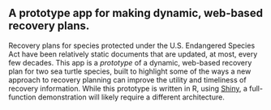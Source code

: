 ## A prototype app for making dynamic, web-based recovery plans.

Recovery plans for species protected under the U.S. Endangered Species Act have been relatively static documents that are updated, at most, every few decades. This app is a _prototype_ of a dynamic, web-based recovery plan for two sea turtle species, built to highlight some of the ways a new approach to recovery planning can improve the utility and timeliness of recovery information. While this prototype is written in R, using [Shiny](https://shiny.rstudio.com), a full-function demonstration will likely require a different architecture.
